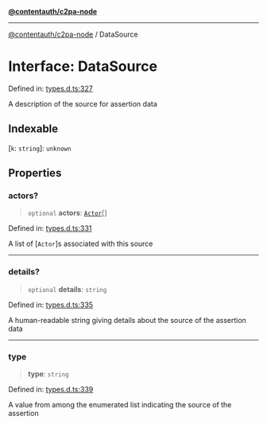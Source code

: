 [**@contentauth/c2pa-node**](../README.md)

***

[@contentauth/c2pa-node](../README.md) / DataSource

# Interface: DataSource

Defined in: [types.d.ts:327](https://github.com/contentauth/c2pa-node-v2/blob/92024140271b3589278f2b732abca2c4a33b231a/js-src/types.d.ts#L327)

A description of the source for assertion data

## Indexable

\[`k`: `string`\]: `unknown`

## Properties

### actors?

> `optional` **actors**: [`Actor`](Actor.md)[]

Defined in: [types.d.ts:331](https://github.com/contentauth/c2pa-node-v2/blob/92024140271b3589278f2b732abca2c4a33b231a/js-src/types.d.ts#L331)

A list of [`Actor`]s associated with this source

***

### details?

> `optional` **details**: `string`

Defined in: [types.d.ts:335](https://github.com/contentauth/c2pa-node-v2/blob/92024140271b3589278f2b732abca2c4a33b231a/js-src/types.d.ts#L335)

A human-readable string giving details about the source of the assertion data

***

### type

> **type**: `string`

Defined in: [types.d.ts:339](https://github.com/contentauth/c2pa-node-v2/blob/92024140271b3589278f2b732abca2c4a33b231a/js-src/types.d.ts#L339)

A value from among the enumerated list indicating the source of the assertion
